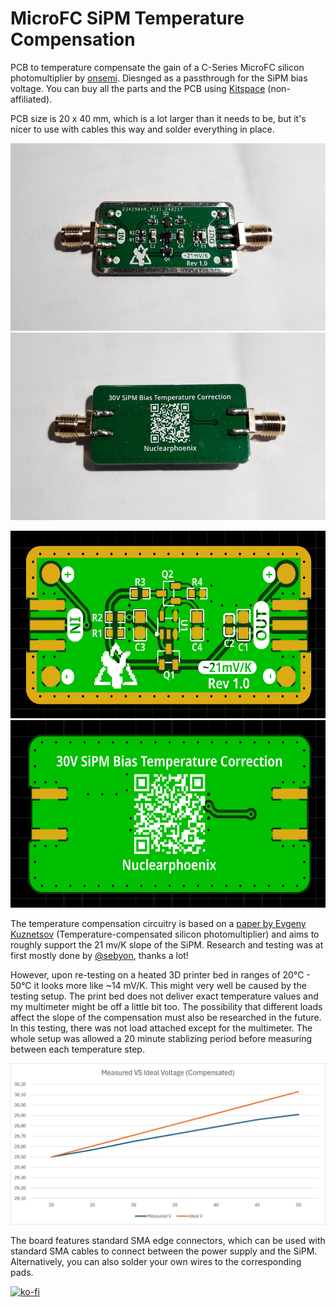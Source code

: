 # MicroFC SiPM Temperature Compensation

PCB to temperature compensate the gain of a C-Series MicroFC silicon photomultiplier by [onsemi](https://www.onsemi.com/pdf/datasheet/microc-series-d.pdf). Diesnged as a passthrough for the SiPM bias voltage. You can buy all the parts and the PCB using [Kitspace](https://kitspace.org/opengammaproject/MicroFC-TempCo) (non-affiliated).

PCB size is 20 x 40 mm, which is a lot larger than it needs to be, but it's nicer to use with cables this way and solder everything in place.

<p align="center">
  <img alt="Front Side PCB" title="Front Side PCB" src="docs/pcb_front_photo.jpg" height="300px">
  <img alt="Back Side PCB" title="Back Side PCB" src="docs/pcb_back_photo.jpg" height="300px">
</p>

<p align="center">
  <img alt="Front Side PCB Rendering" title="Front Side PCB Rendering" src="docs/pcb_front.png" height="300px">
  <img alt="Back Side PCB Rendering" title="Back Side PCB Rendering" src="docs/pcb_back.png" height="300px">
</p>

The temperature compensation circuitry is based on a [paper by Evgeny Kuznetsov](https://doi.org/10.1016/j.nima.2017.11.060) (Temperature-compensated silicon photomultiplier) and aims to roughly support the 21 mv/K slope of the SiPM. Research and testing was at first mostly done by [@sebyon](https://github.com/sebyon), thanks a lot!

However, upon re-testing on a heated 3D printer bed in ranges of 20°C - 50°C it looks more like ~14 mV/K. This might very well be caused by the testing setup. The print bed does not deliver exact temperature values and my multimeter might be off a little bit too. The possibility that different loads affect the slope of the compensation must also be researched in the future. In this testing, there was not load attached except for the multimeter. The whole setup was allowed a 20 minute stablizing period before measuring between each temperature step.

![Results Plot](docs/results.png)

The board features standard SMA edge connectors, which can be used with standard SMA cables to connect between the power supply and the SiPM. Alternatively, you can also solder your own wires to the corresponding pads.

[![ko-fi](https://ko-fi.com/img/githubbutton_sm.svg)](https://ko-fi.com/J3J61GLR3G)
